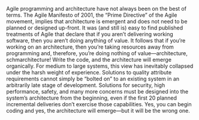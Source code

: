 Agile programming and architecture have not always been on the best of terms. The Agile Manifesto of 2001, the “Prime Directive” of the Agile movement, implies that architecture is emergent and does not need to be planned or designed up-front. It was (and still is) easy to find published treatments of Agile that declare that if you aren’t delivering working software, then you aren’t doing anything of value. It follows that if you’re working on an architecture, then you’re taking resources away from programming and, therefore, you’re doing nothing of value—architecture, schmarchitecture! Write the code, and the architecture will emerge organically. For medium to large systems, this view has inevitably collapsed under the harsh weight of experience. Solutions to quality attribute requirements cannot simply be “bolted on” to an existing system in an arbitrarily late stage of development. Solutions for security, high performance, safety, and many more concerns must be designed into the system’s architecture from the beginning, even if the first 20 planned incremental deliveries don’t exercise those capabilities. Yes, you can begin coding and yes, the architecture will emerge—but it will be the wrong one.